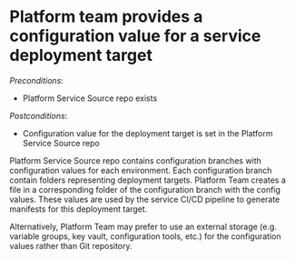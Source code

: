 # Platform team provides a configuration value for a service deployment target

*Preconditions*:

- Platform Service Source repo exists

*Postconditions*:

- Configuration value for the deployment target is set in the Platform Service Source repo

Platform Service Source repo contains configuration branches with configuration values for each environment. Each configuration branch contain folders representing deployment targets. Platform Team creates a file in a corresponding folder of the configuration branch with the config values. These values are used by the service CI/CD pipeline to generate manifests for this deployment target.

Alternatively, Platform Team may prefer to use an external storage (e.g. variable groups, key vault, configuration tools, etc.) for the configuration values rather than Git repository.





